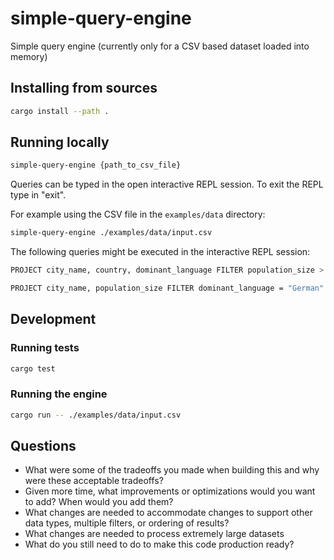 # simple-query-engine

Simple query engine (currently only for a CSV based dataset loaded into memory)

## Installing from sources

```bash
cargo install --path .
```

## Running locally

```bash
simple-query-engine {path_to_csv_file}
```

Queries can be typed in the open interactive REPL session.
To exit the REPL type in "exit".

For example using the CSV file in the `examples/data` directory:

```bash
simple-query-engine ./examples/data/input.csv
```

The following queries might be executed in the interactive REPL session:

```bash
PROJECT city_name, country, dominant_language FILTER population_size > 2000000
```

```bash
PROJECT city_name, population_size FILTER dominant_language = "German"
```

## Development

### Running tests

```bash
cargo test
```

### Running the engine

```bash
cargo run -- ./examples/data/input.csv
```

## Questions

* What were some of the tradeoffs you made when building this and why were these acceptable tradeoffs?
* Given more time, what improvements or optimizations would you want to add? When would you add them?
* What changes are needed to accommodate changes to support other data types, multiple filters, or ordering of results?
* What changes are needed to process extremely large datasets
* What do you still need to do to make this code production ready?